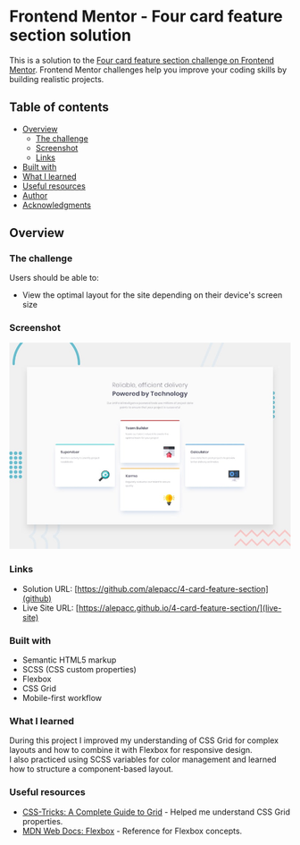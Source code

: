 # Frontend Mentor - Four card feature section solution

This is a solution to the [Four card feature section challenge on Frontend Mentor](https://www.frontendmentor.io/challenges/four-card-feature-section-weK1eFYK). Frontend Mentor challenges help you improve your coding skills by building realistic projects.

## Table of contents

- [Overview](#overview)
  - [The challenge](#the-challenge)
  - [Screenshot](#screenshot)
  - [Links](#links)
- [Built with](#built-with)
- [What I learned](#what-i-learned)
- [Useful resources](#useful-resources)
- [Author](#author)
- [Acknowledgments](#acknowledgments)


## Overview

### The challenge

Users should be able to:

- View the optimal layout for the site depending on their device's screen size

### Screenshot

![Screenshot of the solution](./design/desktop-preview.jpg)

### Links

- Solution URL: [https://github.com/alepacc/4-card-feature-section](github)
- Live Site URL: [https://alepacc.github.io/4-card-feature-section/](live-site)


### Built with

- Semantic HTML5 markup
- SCSS (CSS custom properties)
- Flexbox
- CSS Grid
- Mobile-first workflow

### What I learned

During this project I improved my understanding of CSS Grid for complex layouts and how to combine it with Flexbox for responsive design.  
I also practiced using SCSS variables for color management and learned how to structure a component-based layout.


### Useful resources

- [CSS-Tricks: A Complete Guide to Grid](https://css-tricks.com/snippets/css/complete-guide-grid/) - Helped me understand CSS Grid properties.
- [MDN Web Docs: Flexbox](https://developer.mozilla.org/en-US/docs/Web/CSS/CSS_Flexible_Box_Layout/Basic_Concepts_of_Flexbox) - Reference for Flexbox concepts.
